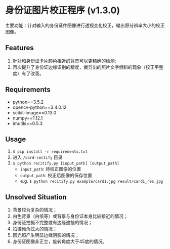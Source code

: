 # 身份证图片校正程序 (v1.3.0)
主要功能：针对输入的身份证件图像进行透视变化校正，输出原分辨率大小的校正图像。

## Features
1. 针对和身份证卡片颜色相近的背景可以更精确的检测;
2. 再次提升了身份证边缘识别的精度，裁剪出的照片文字倾斜的现象（校正平整度）有了改善。

## Requirements
- python==3.5.2
- opencv-python==3.4.0.12
- scikit-image==0.13.0
- numpy==1.12.1
- imutils==0.5.3

## Usage
1. `$ pip install -r requirements.txt`
2. 进入 `/card-rectify` 目录
3. `$ python recitify.py [input_path] [output_path]`
    - `input_path`: 待校正图像的位置
    - `output_path`: 校正后图像的保存位置
    - e.g. `$ python recitify.py example/card1.jpg result/card1_res.jpg`

## Unsolved Situation
1. 背景较为复杂的情况；
2. 白色背景（白纸等）或背景与身份证本身比较接近的情况；
3. 身份证拍摄不完整或有边缘遮挡的情况；
4. 拍摄倾角过大的情况；
5. 因光照产生明显边缘阴影的情况；
6. 身份证图像非正立，旋转角度大于45度的情况。






